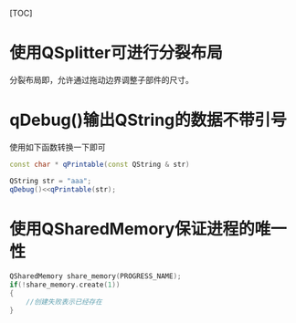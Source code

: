 [TOC]

# 使用QSplitter可进行分裂布局

分裂布局即，允许通过拖动边界调整子部件的尺寸。

# qDebug()输出QString的数据不带引号

使用如下函数转换一下即可

```c++
const char * qPrintable(const QString & str)
```

```c++
QString str = "aaa";
qDebug()<<qPrintable(str);
```

# 使用QSharedMemory保证进程的唯一性

```c++
QSharedMemory share_memory(PROGRESS_NAME);
if(!share_memory.create(1))
{
	//创建失败表示已经存在
}
```

